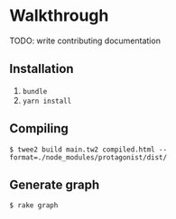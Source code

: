 # Walkthrough

TODO: write contributing documentation

## Installation

1. `bundle`
2. `yarn install`

## Compiling

```
$ twee2 build main.tw2 compiled.html --format=./node_modules/protagonist/dist/
```

## Generate graph

```
$ rake graph
```
